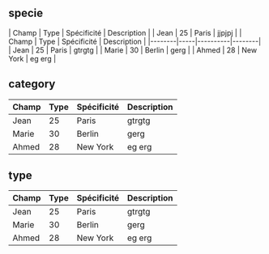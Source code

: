 ## specie

| Champ    | Type | Spécificité    | Description |
| Jean   | 25  | Paris    | jjpjpj |
| Champ    | Type | Spécificité    | Description |
|--------|-----|----------|--------|
| Jean   | 25  | Paris    | gtrgtg |
| Marie  | 30  | Berlin   | gerg   |
| Ahmed  | 28  | New York | eg erg |

## category

| Champ    | Type | Spécificité    | Description |
|--------|-----|----------|--------|
| Jean   | 25  | Paris    | gtrgtg |
| Marie  | 30  | Berlin   | gerg   |
| Ahmed  | 28  | New York | eg erg |


## type

| Champ    | Type | Spécificité    | Description |
|--------|-----|----------|--------|
| Jean   | 25  | Paris    | gtrgtg |
| Marie  | 30  | Berlin   | gerg   |
| Ahmed  | 28  | New York | eg erg |

